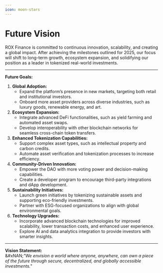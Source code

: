```yaml
---
icon: moon-stars
---
```


# Future Vision

ROX Finance is committed to continuous innovation, scalability, and creating a global impact. After achieving the milestones outlined for 2025, our focus will shift to long-term growth, ecosystem expansion, and solidifying our position as a leader in tokenized real-world investments.

***

**Future Goals:**

1. **Global Adoption:**
   * Expand the platform’s presence in new markets, targeting both retail and institutional investors.
   * Onboard more asset providers across diverse industries, such as luxury goods, renewable energy, and art.
2. **Ecosystem Expansion:**
   * Integrate advanced DeFi functionalities, such as yield farming and automated asset swaps.
   * Develop interoperability with other blockchain networks for seamless cross-chain token transfers.
3. **Enhanced Tokenization Capabilities:**
   * Support complex asset types, such as intellectual property and carbon credits.
   * Automate asset verification and tokenization processes to increase efficiency.
4. **Community-Driven Innovation:**
   * Empower the DAO with more voting power and decision-making capabilities.
   * Create a developer program to encourage third-party integrations and dApp development.
5. **Sustainability Initiatives:**
   * Launch green initiatives by tokenizing sustainable assets and supporting eco-friendly investments.
   * Partner with ESG-focused organizations to align with global environmental goals.
6. **Technology Upgrades:**
   * Incorporate advanced blockchain technologies for improved scalability, lower transaction costs, and enhanced user experience.
   * Explore AI and data analytics integration to provide investors with smarter insights.

***

**Vision Statement:**\
\&#xNAN;_"We envision a world where anyone, anywhere, can own a piece of the future through secure, decentralized, and globally accessible investments."_
